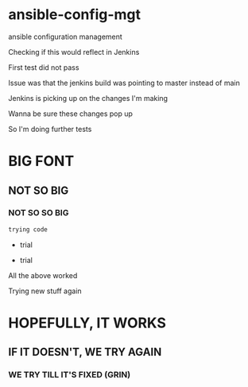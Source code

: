# ansible-config-mgt
ansible configuration management

Checking if this would reflect in Jenkins

First test did not pass

Issue was that the jenkins build was pointing to master instead of main

Jenkins is picking up on the changes I'm making

Wanna be sure these changes pop up

So I'm doing further tests

# BIG FONT

## NOT SO BIG

### NOT SO SO BIG

```python
trying code
```

* trial

* trial

All the above worked

Trying new stuff again

# HOPEFULLY, IT WORKS

## IF IT DOESN'T, WE TRY AGAIN

### WE TRY TILL IT'S FIXED (GRIN)
